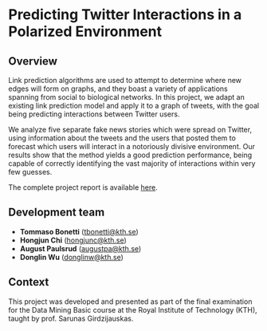 # Predicting Twitter Interactions in a Polarized Environment

## Overview

Link prediction algorithms are used to attempt to determine where new edges will form on graphs, and they boast a variety of applications spanning from social to biological networks. In this project, we adapt an existing link prediction model and apply it to a graph of tweets, with the goal being predicting interactions between Twitter users.

We analyze five separate fake news stories which were spread on Twitter, using information about the tweets and the users that posted them to forecast which users will interact in a notoriously divisive environment. Our results show that the method yields a good prediction performance, being capable of correctly identifying the vast majority of interactions within very few guesses.

The complete project report is available [here](https://github.com/tommaso-bonetti/ID2211/blob/a002d0c3ba639e4631be76632c13ce49bcda78f8/Final%20project%20report.pdf).

## Development team

* **Tommaso Bonetti** ([tbonetti@kth.se](mailto:tbonetti@kth.se))
* **Hongjun Chi** ([hongjunc@kth.se](mailto:hongjunc@kth.se))
* **August Paulsrud** ([augustpa@kth.se](mailto:augustpa@kth.se))
* **Donglin Wu** ([donglinw@kth.se](mailto:donglinw@kth.se))

## Context

This project was developed and presented as part of the final examination for the Data Mining Basic course at the Royal
Institute of Technology (KTH), taught by prof. Sarunas Girdzijauskas.

